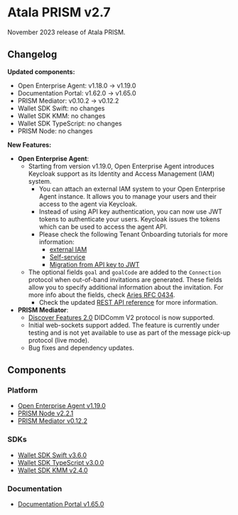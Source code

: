 # Atala PRISM v2.7

November 2023 release of Atala PRISM.

## Changelog

**Updated components:**

- Open Enterprise Agent: v1.18.0 -> v1.19.0
- Documentation Portal: v1.62.0 -> v1.65.0
- PRISM Mediator: v0.10.2 -> v0.12.2
- Wallet SDK Swift: no changes
- Wallet SDK KMM: no changes
- Wallet SDK TypeScript: no changes
- PRISM Node: no changes

**New Features:**

- **Open Enterprise Agent**:
  - Starting from version v1.19.0, Open Enterprise Agent introduces Keycloak support as its Identity and Access Management (IAM) system.
    - You can attach an external IAM system to your Open Enterprise Agent instance. It allows you to manage your users and their access to the agent via Keycloak.
    - Instead of using API key authentication, you can now use JWT tokens to authenticate your users. Keycloak issues the tokens which can be used to access the agent API.
    - Please check the following Tenant Onboarding tutorials for more information:
      - [external IAM](https://staging-docs.atalaprism.io/tutorials/multitenancy/tenant-onboarding-ext-iam)
      - [Self-service](https://staging-docs.atalaprism.io/tutorials/multitenancy/tenant-onboarding-self-service)
      - [Migration from API key to JWT](https://staging-docs.atalaprism.io/tutorials/multitenancy/tenant-migration)
  - The optional fields `goal` and `goalCode` are added to the `Connection` protocol when out-of-band invitations are generated. These fields allow you to specify additional information about the invitation. For more info about the fields, check [Aries RFC 0434](https://github.com/hyperledger/aries-rfcs/blob/main/features/0434-outofband/README.md).
    - Check the updated [REST API reference](https://staging-docs.atalaprism.io/agent-api/#tag/Connections-Management/operation/createConnection) for more information.
- **PRISM Mediator**:
  - [Discover Features 2.0](https://didcomm.org/discover-features/2.0/) DIDComm V2 protocol is now supported. 
  - Initial web-sockets support added. The feature is currently under testing and is not yet available to use as part of the message pick-up protocol (live mode).
  - Bug fixes and dependency updates.

## Components

### Platform

* [Open Enterprise Agent v1.19.0](https://github.com/hyperledger-labs/open-enterprise-agent/releases/tag/prism-agent-v1.19.0)
* [PRISM Node v2.2.1](https://github.com/input-output-hk/atala-prism/releases/tag/v2.2.1)
* [PRISM Mediator v0.12.2](https://github.com/input-output-hk/atala-prism-mediator/releases/tag/prism-mediator-v0.12.2)

### SDKs

* [Wallet SDK Swift v3.6.0](https://github.com/input-output-hk/atala-prism-wallet-sdk-swift/releases/tag/3.6.0)
* [Wallet SDK TypeScript v3.0.0](https://github.com/input-output-hk/atala-prism-wallet-sdk-ts/releases/tag/v3.0.0)
* [Wallet SDK KMM v2.4.0](https://github.com/input-output-hk/atala-prism-wallet-sdk-kmm/releases/tag/v2.4.0)

### Documentation

* [Documentation Portal v1.65.0](https://github.com/input-output-hk/atala-prism-docs/releases/tag/v1.65.0)
